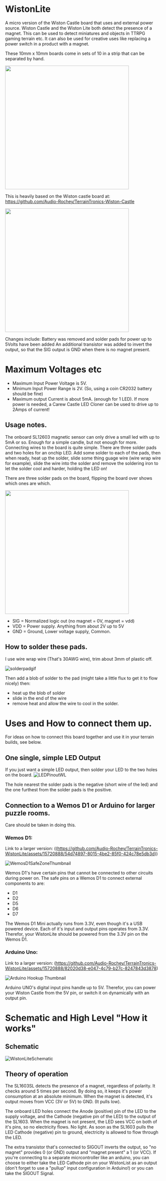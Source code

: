 # WistonLite
A micro version of the Wiston Castle board that uses and external power source.
Wiston Castle and the Wiston Lite both detect the presence of a magnet. This can be used to detect miniatures and objects in TTRPG gaming terrain etc.
It can also be used for creative uses like replacing a power switch in a product with a magnet.

These 10mm x 10mm boards come in sets of 10 in a strip that can be separated by hand.
<!-- ![WistonLiteStrip](https://github.com/Audio-Rochey/TerrainTronics-WistonLite/assets/15720888/ce2840ee-6b05-42fa-af4e-04f0be25f22c) -->

<img src="https://github.com/Audio-Rochey/TerrainTronics-WistonLite/assets/15720888/ce2840ee-6b05-42fa-af4e-04f0be25f22c](https://github-production-user-asset-6210df.s3.amazonaws.com/15720888/318277969-ce2840ee-6b05-42fa-af4e-04f0be25f22c.jpg" width="400" >

This is heavily based on the Wiston castle board at: https://github.com/Audio-Rochey/TerrainTronics-Wiston-Castle


<img src="https://github.com/Audio-Rochey/TerrainTronics-WistonLite/assets/15720888/66a2c220-09e9-4553-8dd4-beda2eb795a1.JPEG" width="400" >
<!-- ![IMG_2846](https://github.com/Audio-Rochey/TerrainTronics-WistonLite/assets/15720888/66a2c220-09e9-4553-8dd4-beda2eb795a1) -->

Changes include:
Battery was removed and solder pads for power up to 5Volts have been added
An additional transistor was added to invert the output, so that the SIG output is GND when there is no magnet present.

# Maximum Voltages etc
- Maximum Input Power Voltage is 5V.
- Minimum Input Power Range is 2V. (So, using a coin CR2032 battery should be fine)
- Maximum output Current is about 5mA. (enough for 1 LED). If more power is needed, a Carew Castle LED Cloner can be used to drive up to 2Amps of current!

## Usage notes.
The onboard SL12603 magnetic sensor can only drive a small led with up to 5mA or so. Enough for a simple candle, but not enough for more.
Connecting wires to the board is quite simple. There are three solder pads and two holes for an onchip LED.
Add some solder to each of the pads, then when ready, heat up the solder, slide some thing guage wire (wire wrap wire for example), slide the wire into the solder and remove the soldering iron to let the solder cool and harder, holding the LED on!

There are three solder pads on the board, flipping the board over shows which ones are which. 
<!-- ![SuperCloseUpWL](https://github.com/Audio-Rochey/TerrainTronics-WistonLite/assets/15720888/e1133bd1-ba6f-4ced-bba7-68cb42df593c) -->
<img src="https://github.com/Audio-Rochey/TerrainTronics-WistonLite/assets/15720888/e1133bd1-ba6f-4ced-bba7-68cb42df593c.jpg" width="400" >

- SIG = Normalized logic out (no magnet = 0V, magnet = vdd)
- VDD = Power supply. Anything from about 2V up to 5V
- GND = Ground, Lower voltage supply, Common. 

## How to solder these pads.

I use wire wrap wire (That's 30AWG wire), trim about 3mm of plastic off.

![solderpadgif](https://github.com/Audio-Rochey/TerrainTronics-WistonLite/assets/15720888/8db2dec7-ce0c-461a-91b3-e9817edf827c)


Then add a blob of solder to the pad (might take a little flux to get it to flow nicely) then:
- heat up the blob of solder
- slide in the end of the wire
- remove heat and allow the wire to cool in the solder.

# Uses and How to connect them up.
For ideas on how to connect this board together and use it in your terrain builds, see below.

## One single, simple LED Output
If you just want a simple LED output, then solder your LED to the two holes on the board. 
![LEDPinoutWL](https://github.com/Audio-Rochey/TerrainTronics-WistonLite/assets/15720888/1bd0ee30-6e3a-4084-ba4d-0eeffe730e88)

The hole nearest the solder pads is the negative (short wire of the led) and the one furthest from the solder pads is the positive.

## Connection to a Wemos D1 or Arduino for larger puzzle rooms.
Care should be taken in doing this.
### Wemos D1:

Link to a larger version: ((https://github.com/Audio-Rochey/TerrainTronics-WistonLite/assets/15720888/54d74897-8015-4be2-85f0-424c78e5db3d))

![WemosD1SafeZoneThumbnail](https://github.com/Audio-Rochey/TerrainTronics-WistonLite/assets/15720888/ba128128-3580-4132-b771-115d530288f0)

Wemos D1's have certain pins that cannot be connected to other circuits during power on. The safe pins on a Wemos D1 to connect external components to are:
- D1
- D2
- D5
- D6
- D7

The Wemos D1 Mini actually runs from 3.3V, even though it's a USB powered device. Each of it's input and output pins operates from 3.3V. Therefor, your WistonLite should be powered from the 3.3V pin on the Wemos D1.
### Arduino Uno:

Link to a larger version: (https://github.com/Audio-Rochey/TerrainTronics-WistonLite/assets/15720888/82020d38-e047-4c79-b27c-8247843d3878)

![Arduino Hookup Thumbnail](https://github.com/Audio-Rochey/TerrainTronics-WistonLite/assets/15720888/2f6bcb55-c5b5-4207-aca2-be6837f81ccc)

Arduino UNO's digital input pins handle up to 5V. Therefor, you can power your Wiston Castle from the 5V pin, or switch it on dynamically with an output pin.



# Schematic and High Level "How it works"

## Schematic

![WistonLiteSchematic](https://github.com/Audio-Rochey/TerrainTronics-WistonLite/assets/15720888/b45d84c1-d939-42b9-b57e-d280b8b8eb6f)


## Theory of operation

The SL1603SL detects the presence of a magnet, regardless of polarity. It checks around 5 times per second. By doing so, it keeps it's power consumption at an absolute minimum.
When the magnet is detected, it's output moves from VCC (3V or 5V) to GND. (It pulls low).

The onboard LED holes connect the Anode (positive) pin of the LED to the supply voltage, and the Cathode (negative pin of the LED) to the output of the SL1603. When the magnet is not present, the LED sees VCC on both of it's pins, so no electricity flows. No light.
As soon as the SL1603 pulls the LED Cathode (negative) pin to ground, electricity is allowed to flow through the LED.

The extra transistor that's connected to SIGOUT inverts the output, so "no magnet" provides 0 (or GND) output and "magnet present" a 1 (or VCC).
If you're connecting to a separate micrcontroller like an arduino, you can choose to either take the LED Cathode pin on your WistonList as an output (don't forget to use a "pullup" input configuration in Arduino!) or you can take the SIGOUT Signal. 


  





